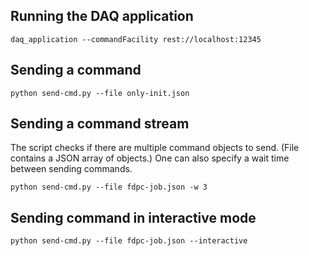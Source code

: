 ## Running the DAQ application
    daq_application --commandFacility rest://localhost:12345

## Sending a command
    python send-cmd.py --file only-init.json

## Sending a command stream
The script checks if there are multiple command objects to send. (File contains a JSON array of objects.)
One can also specify a wait time between sending commands.

    python send-cmd.py --file fdpc-job.json -w 3

## Sending command in interactive mode

    python send-cmd.py --file fdpc-job.json --interactive
